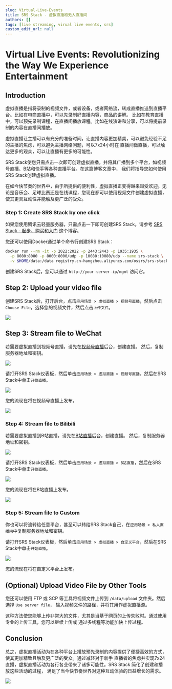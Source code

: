 ```yaml
---
slug: Virtual-Live-Events
title: SRS Stack - 虚拟直播和无人直播间
authors: []
tags: [live streaming, virual live events, srs]
custom_edit_url: null
---
```


# Virtual Live Events: Revolutionizing the Way We Experience Entertainment

## Introduction

虚拟直播是指将录制的视频文件，或者设备，或者网络流，转成直播推送到直播平台。比如在电商直播中，可以先录制好直播内容，商品的讲解。
比如在教育直播中，可以预先录制课程，在直播间播放课程。比如在线演讲和分享，可以将提前录制的内容在直播间播放。

虚拟直播让主播可以有充分的准备时间，让直播内容更加精美，可以避免经验不足的主播的焦虑，可以避免主播网络问题，可以7x24小时在
直播间做直播，可以触达更多的观众，可以让直播有更多的可能性。

<!--truncate-->

SRS Stack使您只需点击一次即可创建虚拟直播，并将其广播到多个平台，如视频号直播、B站和快手等各种直播平台。在这篇博客文章中，
我们将指导您如何使用SRS Stack创建虚拟直播。

在如今快节奏的世界中，由于所提供的便利性，虚拟直播正变得越来越受欢迎。无论是音乐会、足球比赛还是在线课程，您现在都可以使用视频文件创建虚拟直播，使其更具互动性并能触及更广泛的受众。

### Step 1: Create SRS Stack by one click

如果您使用腾讯云轻量服务器，只需点击一下即可创建SRS Stack。请参考 [SRS Stack - 起步、购买和入门](./2022-04-09-SRS-Stack-Tutorial.md) 这个博客。

您还可以使用Docker通过单个命令行创建SRS Stack：

```bash
docker run --rm -it -p 2022:2022 -p 2443:2443 -p 1935:1935 \
  -p 8080:8080 -p 8000:8000/udp -p 10080:10080/udp --name srs-stack \
  -v $HOME/data:/data registry.cn-hangzhou.aliyuncs.com/ossrs/srs-stack:5
```

创建SRS Stack后，您可以通过 `http://your-server-ip/mgmt` 访问它。

## Step 2: Upload your video file

创建SRS Stack后，打开后台，点击`应用场景 > 虚拟直播 > 视频号直播`，然后点击`Choose File`，选择您的视频文件，然后点击`上传文件`。

![](/img/blog-2023-09-11-21.png)

## Step 3: Stream file to WeChat

若需要虚拟直播到视频号直播，请先在[视频号直播](https://channels.weixin.qq.com/platform/live/liveBuild)后台，创建直播。
然后，复制服务器地址和密钥。

![](/img/blog-2023-09-11-22.png)

请打开SRS Stack仪表板，然后单击`应用场景 > 虚拟直播 > 视频号直播`，然后在SRS Stack中单击`开始直播`。

![](/img/blog-2023-09-11-23.png)

您的流现在将在视频号直播上发布。

![](/img/blog-2023-09-11-24.png)

### Step 4: Stream file to Bilibili

若需要虚拟直播到B站直播，请先在[B站直播](https://link.bilibili.com/p/center/index#/my-room/start-live)后台，创建直播。
然后，复制服务器地址和密钥。

![](/img/blog-2023-09-11-25.png)

请打开SRS Stack仪表板，然后单击`应用场景 > 虚拟直播 > B站直播`，然后在SRS Stack中单击`开始直播`。

![](/img/blog-2023-09-11-26.png)

您的流现在将在B站直播上发布。

![](/img/blog-2023-09-11-27.png)

### Step 5: Stream file to Custom

你也可以将流转给任意平台，甚至可以转给SRS Stack自己，在`应用场景 > 私人直播间`中复制服务器地址和密钥。

请打开SRS Stack仪表板，然后单击`应用场景 > 虚拟直播 > 自定义平台`，然后在SRS Stack中单击`开始直播`。

![](/img/blog-2023-09-11-28.png)

您的流现在将在自定义平台上发布。

## (Optional) Upload Video File by Other Tools

您还可以使用 FTP 或 SCP 等工具将视频文件上传到 `/data/upload` 文件夹。然后选择 `Use server file`，
输入视频文件的路径，并将其用作虚拟直播源。

这种方法使您能够上传非常大的文件，尤其是当基于网页的上传失败时。通过使用专业的上传工具，您可以继续上传或
通过多线程等功能加快上传过程。

## Conclusion

总之，虚拟直播活动为在各种平台上播放预先录制的内容提供了便捷高效的方式，使其更加精致且触及更广泛的受众。通过减轻对于新手
直播者的焦虑并实现7x24直播，虚拟直播活动为各行各业带来了诸多可能性。SRS Stack 简化了创建和播放这些活动的过程，
满足了当今快节奏世界对这种互动体验的日益增长的需求。

![](https://ossrs.net/gif/v1/sls.gif?site=ossrs.io&path=/lts/blog-zh/2023-09-11-Virtual-Live-Events)
